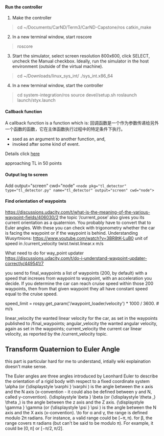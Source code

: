 #### Run the controller

1. Make the controller
>cd ~/Documents/CarND/Term3/CarND-Capstone/ros
>catkin_make

2. In a new terminal window, start roscore
>roscore

3. Start the simulator, select screen resolution 800x600, click SELECT, uncheck the Manual checkbox. Ideally, run the simulator in the host environment (outside of the virtual machine).
>cd ~/Downloads/linux_sys_int/
>./sys_int.x86_64 
4. In a new terminal window, start the controller
>cd system-integration/ros
>source devel/setup.sh
>roslaunch launch/styx.launch

#### Callback function
A callback function is a function which is:
回调函数是一个作为参数传递给另外一个函数的函数，它在主体函数执行过程中的特定条件下执行。
- ssed as an argument to another function, and,
- invoked after some kind of event.  

Details click [here](http://www.jianshu.com/p/28481090ae94)


approaching TL in 50 points 


#### Output log to screen
Add output="screen" cwd="node"
```<node pkg="tl_detector" type="tl_detector.py" name="tl_detector" output="screen" cwd="node">```

#### Find orientation of waypoints 
https://discussions.udacity.com/t/what-is-the-meaning-of-the-various-waypoint-fields/406030/2
the topic ‘/current_pose’ also gives you its current orientation as a quaternion. You probably have to convert that to Euler angles. With these you can check with trigonometry whether the car is facing the waypoint or if the waypoint is behind.
Understanding Wusyrtnions: https://www.youtube.com/watch?v=3BR8tK-LuB0
unit of speed in /current_velocity twist.twist.linear.x  m/s


What need to do for way_point updater
https://discussions.udacity.com/t/do-i-understand-waypoint-updater-correctly/449541/7

you send to final_waypoints a list of waypoints (200, by default) with a speed that increses from waypoint to waypoint, with an acceleration you decide. If you determine the car can reach cruise speed within those 200 waypoints, then from that given waypoint they all have constant speed equal to the cruise speed.


speed_limit = rospy.get_param('/waypoint_loader/velocity') * 1000 / 3600. # m/s


linear_velocity the wanted linear velocity for the car, as set in the waypoints published to /final_waypoints;
angular_velocity the wanted angular velocity, again as set in the waypoints;
current_velocity the current car linear velocity, as reported by the /current_velocity topic.


## Transform Quaternion to Euler Angle

this part is particular hard for me to understand, intially wiki explaination doesn't make sense.

The Euler angles are three angles introduced by Leonhard Euler to describe the orientation of a rigid body with respect to a fixed coordinate system
\alpha  (or {\displaystyle \varphi } \varphi ) is the angle between the x axis and the N axis (x-convention - it could also be defined between y and N, called y-convention).
{\displaystyle \beta } \beta  (or {\displaystyle \theta \,} \theta \,) is the angle between the z axis and the Z axis.
{\displaystyle \gamma } \gamma  (or {\displaystyle \psi } \psi ) is the angle between the N axis and the X axis (x-convention).
\to
for α and γ, the range is defined modulo 2π radians. For instance, a valid range could be [−π, π).
for β, the range covers π radians (but can't be said to be modulo π). For example, it could be [0, π] or [−π/2, π/2].
